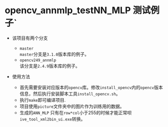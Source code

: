 
# opencv_annmlp_testNN_MLP 测试例子`

- 该项目有两个分支
	- `master`  
		`master`分支是`3.1.0`版本库的例子。
	- `opencv249_annmlp`  
		该分支是`2.4.9`版本库的例子。

- 使用方法
	- 首先需要安装对应版本的`opencv`库。修改`install_opencv`内的`opencv`版本信息，然后执行安装脚本工具`install_opencv.sh`。  
	- 执行`make`即可编译项目.  
	- 项目使用`picture`文件夹中的图片作为训练用的数据。
	- 生成的`ANN_MLP` 只有在`row*col`小于255的时候才能正常呗`ive_tool_xml2bin_ui.exe`转换。

